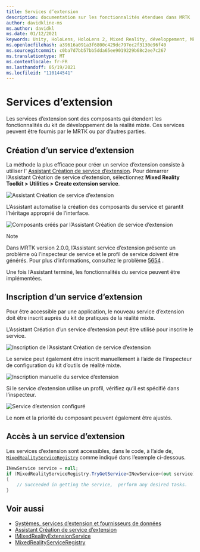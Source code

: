 ```yaml
---
title: Services d’extension
description: documentation sur les fonctionnalités étendues dans MRTK
author: davidkline-ms
ms.author: davidkl
ms.date: 01/12/2021
keywords: Unity, HoloLens, HoloLens 2, Mixed Reality, développement, MRTK
ms.openlocfilehash: a39616a091a3f6800c429dc797ec2f3130e96f40
ms.sourcegitcommit: c0ba7d7bb57bb5dda65ee9019229b68c2ee7c267
ms.translationtype: MT
ms.contentlocale: fr-FR
ms.lasthandoff: 05/19/2021
ms.locfileid: "110144541"
---
```

# <a name="extension-services"></a>Services d’extension

Les services d’extension sont des composants qui étendent les fonctionnalités du kit de développement de la réalité mixte. Ces services peuvent être fournis par le MRTK ou par d’autres parties.

## <a name="creating-an-extension-service"></a>Création d’un service d’extension

La méthode la plus efficace pour créer un service d’extension consiste à utiliser l' [Assistant Création de service d’extension](../tools/extension-service-creation-wizard.md).
Pour démarrer l’Assistant Création de service d’extension, sélectionnez **Mixed Reality Toolkit > Utilities > Create extension service**.

![Assistant Création de service d’extension](../images/extension-wizard/ExtensionServiceCreationWizard.png)

L’Assistant automatise la création des composants du service et garantit l’héritage approprié de l’interface.

![Composants créés par l’Assistant Création de service d’extension](../images/extension-wizard/ExtensionServiceComponents.png)

> [!Note]
> Dans MRTK version 2.0.0, l’Assistant service d’extension présente un problème où l’inspecteur de service et le profil de service doivent être générés. Pour plus d’informations, consultez le problème [5654](https://github.com/microsoft/MixedRealityToolkit-Unity/issues/5654) .

Une fois l’Assistant terminé, les fonctionnalités du service peuvent être implémentées.

## <a name="registering-an-extension-service"></a>Inscription d’un service d’extension

Pour être accessible par une application, le nouveau service d’extension doit être inscrit auprès du kit de pratiques de la réalité mixte.

L’Assistant Création d’un service d’extension peut être utilisé pour inscrire le service.

![Inscription de l’Assistant Création de service d’extension](../images/extension-wizard/ExtensionServiceWizardRegister.png)

Le service peut également être inscrit manuellement à l’aide de l’inspecteur de configuration du kit d’outils de réalité mixte.

![Inscription manuelle du service d’extension](../images/profiles/RegisterExtensionService.png)

Si le service d’extension utilise un profil, vérifiez qu’il est spécifié dans l’inspecteur.

![Service d’extension configuré](../images/profiles/ConfiguredExtensionService.png)

Le nom et la priorité du composant peuvent également être ajustés.

## <a name="accessing-an-extension-service"></a>Accès à un service d’extension

Les services d’extension sont accessibles, dans le code, à l’aide de, [`MixedRealityServiceRegistry`](xref:Microsoft.MixedReality.Toolkit.MixedRealityServiceRegistry) comme indiqué dans l’exemple ci-dessous.

```c#
INewService service = null;
if (MixedRealityServiceRegistry.TryGetService<INewService>(out service))
{
    // Succeeded in getting the service,  perform any desired tasks.
}
```

## <a name="see-also"></a>Voir aussi

- [Systèmes, services d’extension et fournisseurs de données](../../architecture/systems-extensions-providers.md)
- [Assistant Création de service d’extension](../tools/extension-service-creation-wizard.md)
- [IMixedRealityExtensionService](xref:Microsoft.MixedReality.Toolkit.IMixedRealityExtensionService)
- [MixedRealityServiceRegistry](xref:Microsoft.MixedReality.Toolkit.MixedRealityServiceRegistry)
